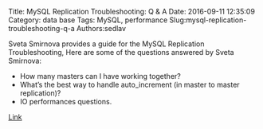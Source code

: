 Title: MySQL Replication Troubleshooting: Q & A
Date: 2016-09-11 12:35:09
Category: data base
Tags: MySQL, performance
Slug:mysql-replication-troubleshooting-q-a
Authors:sedlav

Sveta Smirnova provides a guide for the MySQL Replication Troubleshooting, Here are some of the questions answered by Sveta Smirnova:

* How many masters can I have working together?
* What’s the best way to handle auto_increment (in master to master replication)?
* IO performances questions.

[Link](https://www.percona.com/blog/2016/09/08/mysql-replication-troubleshooting-q/)
